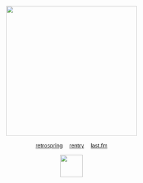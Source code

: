<p align="center">
  <img src="https://i.ibb.co/sJQLhKm/beautiful.jpg" height=350>
  <br><br><a href="https://retrospring.net/Lacerate">retrospring</a>  
  <a href="https://rentry.co/BIadee">rentry</a>  <a href="https://last.fm/user/IHateMemphis">last.fm</a>
  <br><br><img src="https://i.ibb.co/kx31MJ4/smd.png" height=60>
</p>

